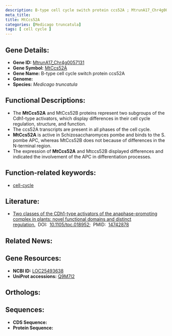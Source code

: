 ```yaml
---
description: B-type cell cycle switch protein ccs52A ; MtrunA17_Chr4g0057131 ; Medicago truncatula
meta_title:
title: MtCcs52A
categories: [Medicago truncatula]
tags: [ cell cycle ]
---
```


## Gene Details:
- **Gene ID:** [MtrunA17_Chr4g0057131]()
- **Gene Symbol:** <u>MtCcs52A</u>
- **Gene Name:** B-type cell cycle switch protein ccs52A
- **Genome:** 
- **Species:** *Medicago truncatula*

## Functional Descriptions:
   - The **MtCcs52A** and MtCcs52B proteins represent two subgroups of the Cdh1-type activators, which display differences in their cell cycle regulation, structure, and function.
   - The ccs52A transcripts are present in all phases of the cell cycle.
   - **MtCcs52A** is active in Schizosaccharomyces pombe and binds to the S. pombe APC, whereas MtCcs52B does not because of differences in the N-terminal region.
   - The expression of **MtCcs52A** and Mtccs52B displayed differences and indicated the involvement of the APC in differentiation processes.

## Function-related keywords:
   - [cell-cycle](/tags/cell-cycle/)

## Literature:
   - [Two classes of the CDh1-type activators of the anaphase-promoting complex in plants: novel functional domains and distinct regulation.](https://www.doi.org/10.1105/tpc.018952)&nbsp;&nbsp;DOI:&nbsp;&nbsp;[10.1105/tpc.018952](https://www.doi.org/10.1105/tpc.018952);&nbsp;&nbsp;PMID:&nbsp;&nbsp;[14742878](https://pubmed.ncbi.nlm.nih.gov/14742878/)

## Related News:

## Gene Resources:
- **NCBI ID:**  [LOC25493638](https://www.ncbi.nlm.nih.gov/search/all/?term=LOC25493638)
- **UniProt accessions:**  [Q9M7I2](https://www.uniprot.org/uniprotkb/Q9M7I2/entry)

## Orthologs:

## Sequences:
- **CDS Sequence:**
- **Protein Sequence:**
